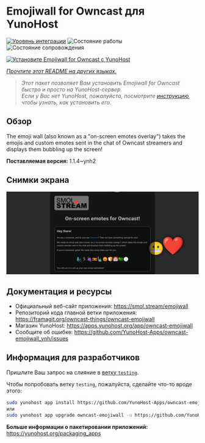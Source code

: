 <!--
Важно: этот README был автоматически сгенерирован <https://github.com/YunoHost/apps/tree/master/tools/readme_generator>
Он НЕ ДОЛЖЕН редактироваться вручную.
-->

# Emojiwall for Owncast для YunoHost

[![Уровень интеграции](https://dash.yunohost.org/integration/owncast-emojiwall.svg)](https://ci-apps.yunohost.org/ci/apps/owncast-emojiwall/) ![Состояние работы](https://ci-apps.yunohost.org/ci/badges/owncast-emojiwall.status.svg) ![Состояние сопровождения](https://ci-apps.yunohost.org/ci/badges/owncast-emojiwall.maintain.svg)

[![Установите Emojiwall for Owncast с YunoHost](https://install-app.yunohost.org/install-with-yunohost.svg)](https://install-app.yunohost.org/?app=owncast-emojiwall)

*[Прочтите этот README на других языках.](./ALL_README.md)*

> *Этот пакет позволяет Вам установить Emojiwall for Owncast быстро и просто на YunoHost-сервер.*  
> *Если у Вас нет YunoHost, пожалуйста, посмотрите [инструкцию](https://yunohost.org/install), чтобы узнать, как установить его.*

## Обзор

The emoji wall (also known as a "on-screen emotes overlay") takes the emojis and custom emotes sent in the chat of Owncast streamers and displays them bubbling up the screen!


**Поставляемая версия:** 1.1.4~ynh2

## Снимки экрана

![Снимок экрана Emojiwall for Owncast](./doc/screenshots/emojiwall.png)

## Документация и ресурсы

- Официальный веб-сайт приложения: <https://smol.stream/emojiwall>
- Репозиторий кода главной ветки приложения: <https://framagit.org/owncast-things/owncast-emojiwall>
- Магазин YunoHost: <https://apps.yunohost.org/app/owncast-emojiwall>
- Сообщите об ошибке: <https://github.com/YunoHost-Apps/owncast-emojiwall_ynh/issues>

## Информация для разработчиков

Пришлите Ваш запрос на слияние в [ветку `testing`](https://github.com/YunoHost-Apps/owncast-emojiwall_ynh/tree/testing).

Чтобы попробовать ветку `testing`, пожалуйста, сделайте что-то вроде этого:

```bash
sudo yunohost app install https://github.com/YunoHost-Apps/owncast-emojiwall_ynh/tree/testing --debug
или
sudo yunohost app upgrade owncast-emojiwall -u https://github.com/YunoHost-Apps/owncast-emojiwall_ynh/tree/testing --debug
```

**Больше информации о пакетировании приложений:** <https://yunohost.org/packaging_apps>
